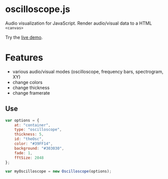 # oscilloscope.js

Audio visualization for JavaScript. Render audio/visual data to a HTML `<canvas>`

Try the [live demo](https://instrumentbible.github.io/oscilloscope.js/).

# Features
- various audio/visual modes (oscilloscope, frequency bars, spectrogram, XY)
- change colors
- change thickness
- change framerate

## Use

```javascript
var options = {
	at: "container",
	type: "oscilloscope",
	thickness: 5,
	id: "theOsc",
	color: "#39FF14",
	background: "#303030",
	fade: 1,
	fftSize: 2048
};

var myOscilloscope = new Oscilloscope(options);

```
